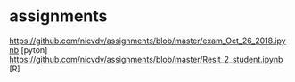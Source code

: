 # assignments
https://github.com/nicvdv/assignments/blob/master/exam_Oct_26_2018.ipynb [pyton]
https://github.com/nicvdv/assignments/blob/master/Resit_2_student.ipynb [R]
